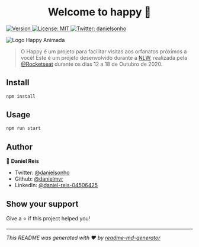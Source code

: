 <h1 align="center">Welcome to happy 👋</h1>
<p>
  <a href="https://www.npmjs.com/package/happy" target="_blank">
    <img alt="Version" src="https://img.shields.io/npm/v/happy.svg">
  </a>
  <a href="#" target="_blank">
    <img alt="License: MIT" src="https://img.shields.io/badge/License-MIT-yellow.svg" />
  </a>
  <a href="https://twitter.com/danielsonho" target="_blank">
    <img alt="Twitter: danielsonho" src="https://img.shields.io/twitter/follow/danielsonho.svg?style=social" />
  </a>
</p>

<img alight="center" alt="Logo Happy Animada" src="/images/logoHappyAnim.gif">

> O Happy é um projeto para facilitar visitas aos orfanatos próximos a você!
> Este é um projeto desenvolvido durante a [NLW](https://nextlevelweek.com/), realizada pela [@Rocketseat](https://github.com/Rocketseat) durante os dias 12 a 18 de Outubro de 2020.

## Install

```sh
npm install
```

## Usage

```sh
npm run start
```

## Author

👤 **Daniel Reis**

* Twitter: [@danielsonho](https://twitter.com/danielsonho)
* Github: [@danielmvr](https://github.com/danielmvr)
* LinkedIn: [@daniel-reis-04506425](https://linkedin.com/in/daniel-reis-04506425)

## Show your support

Give a ⭐️ if this project helped you!

***
_This README was generated with ❤️ by [readme-md-generator](https://github.com/kefranabg/readme-md-generator)_